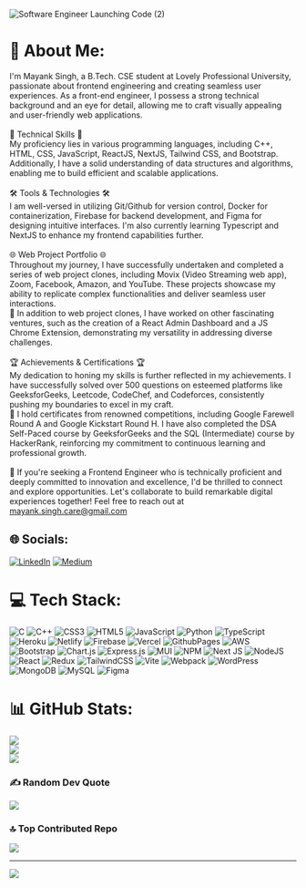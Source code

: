 ![Software Engineer Launching Code (2)](https://github.com/mayank-singh-care/mayank-singh-care/assets/31184015/8cd05ba2-2dd5-477b-8acb-e56be515aea4)

# 💫 About Me:
I'm Mayank Singh, a B.Tech. CSE student at Lovely Professional University, passionate about frontend engineering and creating seamless user experiences. As a front-end engineer, I possess a strong technical background and an eye for detail, allowing me to craft visually appealing and user-friendly web applications.<br><br>🚀 Technical Skills 🚀<br>My proficiency lies in various programming languages, including C++, HTML, CSS, JavaScript, ReactJS, NextJS, Tailwind CSS, and Bootstrap. Additionally, I have a solid understanding of data structures and algorithms, enabling me to build efficient and scalable applications.<br><br>🛠️ Tools & Technologies 🛠️<br>I am well-versed in utilizing Git/Github for version control, Docker for containerization, Firebase for backend development, and Figma for designing intuitive interfaces. I'm also currently learning Typescript and NextJS to enhance my frontend capabilities further.<br><br>🌐 Web Project Portfolio 🌐<br>Throughout my journey, I have successfully undertaken and completed a series of web project clones, including Movix (Video Streaming web app), Zoom, Facebook, Amazon, and YouTube. These projects showcase my ability to replicate complex functionalities and deliver seamless user interactions.<br>💼 In addition to web project clones, I have worked on other fascinating ventures, such as the creation of a React Admin Dashboard and a JS Chrome Extension, demonstrating my versatility in addressing diverse challenges.<br><br>🏆 Achievements & Certifications 🏆<br>My dedication to honing my skills is further reflected in my achievements. I have successfully solved over 500 questions on esteemed platforms like GeeksforGeeks, Leetcode, CodeChef, and Codeforces, consistently pushing my boundaries to excel in my craft.<br>📜 I hold certificates from renowned competitions, including Google Farewell Round A and Google Kickstart Round H. I have also completed the DSA Self-Paced course by GeeksforGeeks and the SQL (Intermediate) course by HackerRank, reinforcing my commitment to continuous learning and professional growth.<br><br>🌟 If you're seeking a Frontend Engineer who is technically proficient and deeply committed to innovation and excellence, I'd be thrilled to connect and explore opportunities. Let's collaborate to build remarkable digital experiences together! Feel free to reach out at mayank.singh.care@gmail.com


## 🌐 Socials:
[![LinkedIn](https://img.shields.io/badge/LinkedIn-%230077B5.svg?logo=linkedin&logoColor=white)](https://linkedin.com/in/mayank-singh-care) [![Medium](https://img.shields.io/badge/Medium-12100E?logo=medium&logoColor=white)](https://medium.com/@mayank-singh) 

# 💻 Tech Stack:
![C](https://img.shields.io/badge/c-%2300599C.svg?style=for-the-badge&logo=c&logoColor=white) ![C++](https://img.shields.io/badge/c++-%2300599C.svg?style=for-the-badge&logo=c%2B%2B&logoColor=white) ![CSS3](https://img.shields.io/badge/css3-%231572B6.svg?style=for-the-badge&logo=css3&logoColor=white) ![HTML5](https://img.shields.io/badge/html5-%23E34F26.svg?style=for-the-badge&logo=html5&logoColor=white) ![JavaScript](https://img.shields.io/badge/javascript-%23323330.svg?style=for-the-badge&logo=javascript&logoColor=%23F7DF1E) ![Python](https://img.shields.io/badge/python-3670A0?style=for-the-badge&logo=python&logoColor=ffdd54) ![TypeScript](https://img.shields.io/badge/typescript-%23007ACC.svg?style=for-the-badge&logo=typescript&logoColor=white) ![Heroku](https://img.shields.io/badge/heroku-%23430098.svg?style=for-the-badge&logo=heroku&logoColor=white) ![Netlify](https://img.shields.io/badge/netlify-%23000000.svg?style=for-the-badge&logo=netlify&logoColor=#00C7B7) ![Firebase](https://img.shields.io/badge/firebase-%23039BE5.svg?style=for-the-badge&logo=firebase) ![Vercel](https://img.shields.io/badge/vercel-%23000000.svg?style=for-the-badge&logo=vercel&logoColor=white) ![GithubPages](https://img.shields.io/badge/github%20pages-121013?style=for-the-badge&logo=github&logoColor=white) ![AWS](https://img.shields.io/badge/AWS-%23FF9900.svg?style=for-the-badge&logo=amazon-aws&logoColor=white) ![Bootstrap](https://img.shields.io/badge/bootstrap-%238511FA.svg?style=for-the-badge&logo=bootstrap&logoColor=white) ![Chart.js](https://img.shields.io/badge/chart.js-F5788D.svg?style=for-the-badge&logo=chart.js&logoColor=white) ![Express.js](https://img.shields.io/badge/express.js-%23404d59.svg?style=for-the-badge&logo=express&logoColor=%2361DAFB) ![MUI](https://img.shields.io/badge/MUI-%230081CB.svg?style=for-the-badge&logo=mui&logoColor=white) ![NPM](https://img.shields.io/badge/NPM-%23CB3837.svg?style=for-the-badge&logo=npm&logoColor=white) ![Next JS](https://img.shields.io/badge/Next-black?style=for-the-badge&logo=next.js&logoColor=white) ![NodeJS](https://img.shields.io/badge/node.js-6DA55F?style=for-the-badge&logo=node.js&logoColor=white) ![React](https://img.shields.io/badge/react-%2320232a.svg?style=for-the-badge&logo=react&logoColor=%2361DAFB) ![Redux](https://img.shields.io/badge/redux-%23593d88.svg?style=for-the-badge&logo=redux&logoColor=white) ![TailwindCSS](https://img.shields.io/badge/tailwindcss-%2338B2AC.svg?style=for-the-badge&logo=tailwind-css&logoColor=white) ![Vite](https://img.shields.io/badge/vite-%23646CFF.svg?style=for-the-badge&logo=vite&logoColor=white) ![Webpack](https://img.shields.io/badge/webpack-%238DD6F9.svg?style=for-the-badge&logo=webpack&logoColor=black) ![WordPress](https://img.shields.io/badge/WordPress-%23117AC9.svg?style=for-the-badge&logo=WordPress&logoColor=white) ![MongoDB](https://img.shields.io/badge/MongoDB-%234ea94b.svg?style=for-the-badge&logo=mongodb&logoColor=white) ![MySQL](https://img.shields.io/badge/mysql-4479A1.svg?style=for-the-badge&logo=mysql&logoColor=white) ![Figma](https://img.shields.io/badge/figma-%23F24E1E.svg?style=for-the-badge&logo=figma&logoColor=white)
# 📊 GitHub Stats:
![](https://github-readme-stats.vercel.app/api?username=mayank-singh-care&theme=dark&hide_border=false&include_all_commits=true&count_private=false)<br/>
![](https://github-readme-streak-stats.herokuapp.com/?user=mayank-singh-care&theme=dark&hide_border=false)<br/>
![](https://github-readme-stats.vercel.app/api/top-langs/?username=mayank-singh-care&theme=dark&hide_border=false&include_all_commits=true&count_private=false&layout=compact)

### ✍️ Random Dev Quote
![](https://quotes-github-readme.vercel.app/api?type=horizontal&theme=radical)

### 🔝 Top Contributed Repo
![](https://github-contributor-stats.vercel.app/api?username=mayank-singh-care&limit=5&theme=dark&combine_all_yearly_contributions=true)

---
[![](https://visitcount.itsvg.in/api?id=mayank-singh-care&icon=0&color=3)](https://visitcount.itsvg.in)

<!-- Proudly created with GPRM ( https://gprm.itsvg.in ) -->
